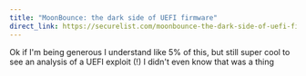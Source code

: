 ```yaml
---
title: "MoonBounce: the dark side of UEFI firmware"
direct_link: https://securelist.com/moonbounce-the-dark-side-of-uefi-firmware/105468/
---
```


Ok if I'm being generous I understand like 5% of this, but still super cool to see an analysis of a UEFI exploit (!) I didn't even know that was a thing
